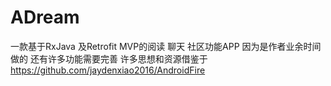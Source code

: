 # ADream
一款基于RxJava  及Retrofit MVP的阅读  聊天 社区功能APP  因为是作者业余时间做的 还有许多功能需要完善 许多思想和资源借鉴于 https://github.com/jaydenxiao2016/AndroidFire
